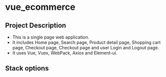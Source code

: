 # vue_ecommerce

## Project Description

- This is a single page web application.
- It includes Home page, Search page, Product detail page, Shopping cart page, Checkout page, Checkout page and user Login and Logout page.
- It uses Vue, Vuex, WebPack, Axios and Element-ui.

## Stack options
